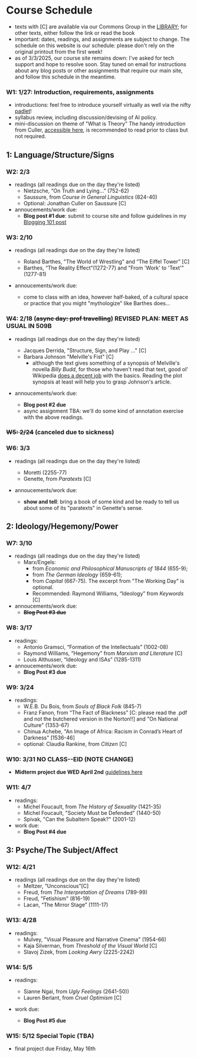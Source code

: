 # **Course Schedule** 

* texts with [C] are available via our Commons Group in the [LIBRARY](https://commons.gc.cuny.edu/groups/engl-702-spr25/library/); for other texts, either follow the link or read the book
* important: dates, readings, and assignments are subject to change. The schedule on this website is our schedule: please don't rely on the original printout from the first week!
* as of 3/3/2025, our course site remains down: I've asked for tech support and hope to resolve soon. Stay tuned on email for instructions about any blog posts or other assignments that require our main site, and follow this schedule in the meantime.


###  W1: 1/27: Introduction, requirements, assignments
                                                                                                                                                                                                                                                                                                    
* introductions: feel free to introduce yourself virtually as well via the nifty [padlet](https://huntercollege68.padlet.org/jallred/intros-parts-of-speech-in-engl-702-spr-25-nar3vrtawrrobp7l)!
* syllabus review, including discussion/devising of AI policy.
* mini-discussion on theme of "What is Theory" The handy introduction from Culler, [accessible here](https://www.dropbox.com/s/cio0tdelf07i3my/culler-WHATISTHEORY%3F.pdf?dl=0), is recommended to read prior to class but not required.                                                                                                                                                                       

## 1: Language/Structure/Signs                                                                                                                                                                                                                                                                                                                 
                                                                               
### W2: 2/3                        
* readings (all readings due on the day they're listed)
	* Nietzsche, “On Truth and Lying…” (752-62)   
	* Saussure, from *Course in General Linguistics* (824-40) 
	* Optional: Jonathan Culler on Saussure [C]    
* annoucements/work due:
	* **Blog post #1 due**: submit to course site and follow guidelines in my [Blogging 101 post](https://engl702spr25.commons.gc.cuny.edu/2025/01/26/blogging-101/)

### W3: 2/10 

* readings (all readings due on the day they're listed)
	* Roland Barthes, "The World of Wrestling" and “The Eiffel Tower” [C] 
	* Barthes, “The Reality Effect”(1272-77) and "From 'Work' to 'Text'" (1277-81)                               

* annoucements/work due:
	* come to class with an idea, however half-baked, of a cultural space or practice that you might "mythologize" like Barthes does...                                                                                                                                                                               

### W4: 2/18 (~~async day: prof travelling~~) REVISED PLAN: MEET AS USUAL IN 509B
* readings (all readings due on the day they're listed)
	* Jacques Derrida, "Structure, Sign, and Play ..." [C]
	* Barbara Johnson "Melville's Fist" [C] 
		* although the text gives something of a synopsis of Melville's novella *Billy Budd*, for those who haven't read that text, good ol' Wikipedia [does a decent job](https://en.wikipedia.org/wiki/Billy_Budd) with the basics. Reading the plot synopsis at least will help you to grasp Johnson's article.                                                                               

* annoucements/work due:
	* **Blog post #2 due**   
	* async assignment TBA: we'll do some kind of annotation exercise with the above readings.

### ~~W5: 2/24~~ (canceled due to sickness)
### W6: 3/3  

* readings (all readings due on the day they're listed)
	* Moretti (2255-77)
	* Genette, from *Paratexts* [C]     
	
* annoucements/work due:
	* **show and tell**: bring a book of some kind and be ready to tell us about some of its "paratexts" in Genette's sense.                                                                                                                                                                                                                      

## 2: Ideology/Hegemony/Power                                                                                                                                                                                                                                                                                                                  
### W7: 3/10  

* readings (all readings due on the day they're listed)
	* Marx/Engels: 
		* from *Economic and Philosophical Manuscripts of 1844* (655-9); 
		* from *The German Ideology* (659-61); 
		* from *Capital* (667-75). The excerpt from "The Working Day" is optional. 
		* Recommended: Raymond Williams, “Ideology” from *Keywords* [C]    
* annoucements/work due:
	* ~~**Blog Post #3 due**~~

### W8: 3/17        

* readings:
	* Antonio Gramsci, “Formation of the Intellectuals” (1002-08) 
	* Raymond Williams, “Hegemony” from *Marxism and Literature* [C]
	* Louis Althusser, “Ideology and ISAs” (1285-1311)   
* annoucements/work due:
	* **Blog Post #3 due**

### W9: 3/24   
* readings:
	* W.E.B. Du Bois, from *Souls of Black Folk* (845-7)
	* Franz Fanon, from “The Fact of Blackness” [C: please read the .pdf and not the butchered version in the Norton!!] and "On National Culture" (1353-67)
	* Chinua Achebe, "An Image of Africa: Racism in Conrad’s Heart of Darkness" [1536-46] 
	* optional: Claudia Rankine, from *Citizen* [C]
	
### W10: 3/31 NO CLASS--EID (NOTE CHANGE)                 

* **Midterm project due WED April 2nd** [guidelines here](https://github.com/jallred33/306/blob/main/midtermSpr25.md)

### W11: 4/7 
* readings:
	* Michel Foucault, from *The History of Sexuality* (1421-35)
	* Michel Foucault, "Society Must be Defended" (1440-50)
	* Spivak, "Can the Subaltern Speak?" (2001-12)
* work due:
	* **Blog Post #4 due**
 
## 3: Psyche/The Subject/Affect
                                   
### W12: 4/21    
* readings (all readings due on the day they're listed)
	* Meltzer, “Unconscious”[C] 
	* Freud, from *The Interpretation of Dreams* (789-99)
	* Freud, "Fetishism" (816-19)	
	* Lacan, “The Mirror Stage” (1111-17)  

### W13: 4/28           
* readings:
	* Mulvey, "Visual Pleasure and Narrative Cinema" (1954-66)
	* Kaja Silverman, from *Threshold of the Visual World* [C]
	* Slavoj Zizek, from *Looking Awry* (2225-2242)

                                                                                               

### W14: 5/5 
* readings:
	* Sianne Ngai, from *Ugly Feelings* (2641-50))
	* Lauren Berlant, from *Cruel Optimism* [C]
	
* work due:
	* **Blog Post #5 due**

### W15: 5/12 Special Topic (TBA)
* final project due Friday, May 16th
